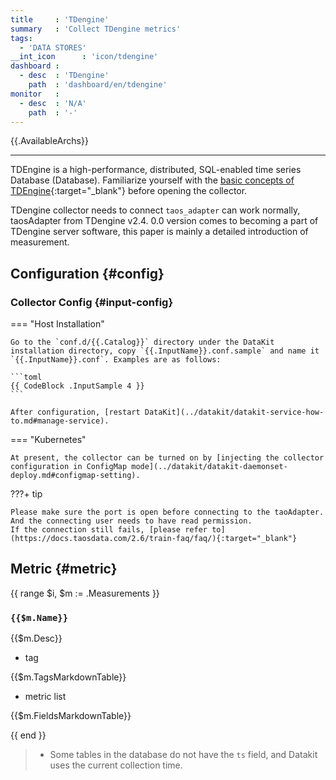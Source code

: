 ```yaml
---
title     : 'TDengine'
summary   : 'Collect TDengine metrics'
tags:
  - 'DATA STORES'
__int_icon      : 'icon/tdengine'
dashboard :
  - desc  : 'TDengine'
    path  : 'dashboard/en/tdengine'
monitor   :
  - desc  : 'N/A'
    path  : '-'
---
```



{{.AvailableArchs}}

---

TDEngine is a high-performance, distributed, SQL-enabled time series Database (Database). Familiarize yourself with the [basic concepts of TDEngine](https://docs.taosdata.com/concept/){:target="_blank"} before opening the collector.

TDengine collector needs to connect `taos_adapter` can work normally, taosAdapter from TDengine v2.4. 0.0 version comes to becoming a part of TDengine server software, this paper is mainly a detailed introduction of measurement.

## Configuration  {#config}

<!-- markdownlint-disable MD046 -->
### Collector Config {#input-config}

=== "Host Installation"

    Go to the `conf.d/{{.Catalog}}` directory under the DataKit installation directory, copy `{{.InputName}}.conf.sample` and name it `{{.InputName}}.conf`. Examples are as follows:
    
    ```toml
    {{ CodeBlock .InputSample 4 }}
    ```
    
    After configuration, [restart DataKit](../datakit/datakit-service-how-to.md#manage-service).

=== "Kubernetes"

    At present, the collector can be turned on by [injecting the collector configuration in ConfigMap mode](../datakit/datakit-daemonset-deploy.md#configmap-setting).
<!-- markdownlint-enable -->

<!-- markdownlint-disable MD046 -->
???+ tip

    Please make sure the port is open before connecting to the taoAdapter. And the connecting user needs to have read permission.
    If the connection still fails, [please refer to](https://docs.taosdata.com/2.6/train-faq/faq/){:target="_blank"}
<!-- markdownlint-enable -->

## Metric {#metric}

{{ range $i, $m := .Measurements }}

### `{{$m.Name}}`

{{$m.Desc}}

- tag

{{$m.TagsMarkdownTable}}

- metric list

{{$m.FieldsMarkdownTable}}

{{ end }}

> - Some tables in the database do not have the `ts` field, and Datakit uses the current collection time.
